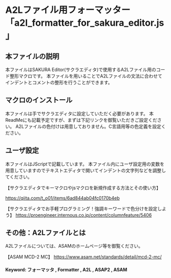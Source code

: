 # A2Lファイル用フォーマッター「a2l_formatter_for_sakura_editor.js」
## 本ファイルの説明
本ファイルはSAKURA Editor(サクラエディタ)で使用するA2Lファイル用のコード整形マクロです。
本ファイルを用いることでA2Lファイルの文法に合わせてインデントとコメントの整形を行うことができます。

## マクロのインストール
本ファイルは手でサクラエディタに設定していただく必要があります。
本ReadMeにも記載予定ですが、まずは下記リンクを御覧いただきご設定ください。
A2Lファイルの色付けは用意しておりません。C言語用等の色定義を設定ください。

## ユーザ設定
本ファイルはJScriptで記載しています。
本ファイル内にユーザ設定用の変数を用意していますのでテキストエディタで開いてインデントの文字列などを調整してください。

【サクラエディタでキーマクロやjsマクロを新規作成する方法とその使い方】

 https://qiita.com/t_o01/items/6ad844ab04fc0170b4eb

【サクラエディタでお手軽プログラミング！強調キーワードで色分けを設定しよう】
 https://proengineer.internous.co.jp/content/columnfeature/5406


## その他：A2Lファイルとは
A2Lファイルについては、ASAMのホームページ等を御覧ください。　

【ASAM MCD-2 MC】
 https://www.asam.net/standards/detail/mcd-2-mc/

#### Keyword: フォーマッタ , Formatter , A2L , ASAP2 , ASAM
